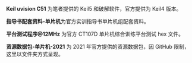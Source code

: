 **Keil uvision C51** 为笔者提供的 Keil5 和破解软件，官方提供为 Keil4 版本。

**指导书配套资料-单片机**为官方实训指导书单片机组配套资料。

**平台测试程序@12MHz** 为官方 CT107D 单片机综合训练平台测试 hex 文件。

**资源数据包-单片机-2021** 为 2021 年官方提供的资源数据包，因 GitHub 限制，这里以文件夹方式呈现。
